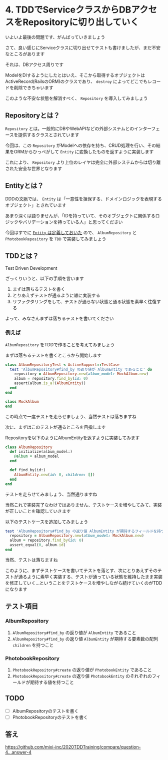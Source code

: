 # 4. TDDでServiceクラスからDBアクセスをRepositoryに切り出していく
いよいよ最後の問題です、がんばっていきましょう

さて、良い感じにServiceクラスに切り出せてテストも書けましたが、まだ不安なところがあります

それは、DBアクセス周りです

ModelをDIするようにしたとはいえ、そこから取得するオブジェクトはActiveRecord(RailsのORM)のクラスであり、 `destroy` によってどこでもレコードを削除できちゃいます

このような不安な状態を解消すべく、 `Repository` を導入してみましょう

## Repositoryとは？
`Repository` とは。一般的にDBやWebAPIなどの外部システムとのインターフェースを提供するクラスとされています

今回は、この `Repository` がModelへの依存を持ち、CRUD処理を行い、その結果をORMからひっぺがして `Entity` に変換したものを返すように実装します

これにより、 `Repository` より上位のレイヤは完全に外部システムからは切り離された安全な世界となります

## Entityとは？
DDDの文脈では、 `Entity` は「一意性を担保する、ドメインロジックを表現するオブジェクト」とされています

あまり深くは語りませんが、「IDを持っていて、そのオブジェクトに関係するロジックやバリデーションを持っている人」と思ってください

今回はすでに [`Entity` は定義しておいた](https://github.com/mixi-inc/2020TDDTraining/tree/question-4/app/entities) ので、 `AlbumRepository` と `PhotobookRepository` を `TDD` で実装してみましょう

## TDDとは？
Test Driven Development

ざっくりいうと、以下の手順を言います
1. まずは落ちるテストを書く
2. とりあえずテストが通るように雑に実装する
3. リファクタリングをして、テストが通らない状態と通る状態を素早く往復する

よって、みなさんまずは落ちるテストを書いてください

### 例えば
`AlbumRepository` をTDDで作ることを考えてみましょう

まずは落ちるテストを書くところから開始します

```rb
class AlbumRepositoryTest < ActiveSupport::TestCase
  test 'AlbumRepository#find_by の返り値が AlbumEntity であること' do
    repository = AlbumRepository.new(album_model: MockAlbum.new)
    album = repository.find_by(id: 0)
    assert(album.is_a?(AlbumEntity))
  end
end

class MockAlbum
end
```

この時点で一度テストを走らせましょう、当然テストは落ちますね

次に、まずはこのテストが通るところを目指します

Repositoryを以下のようにAlbumEntityを返すように実装してみます
```rb
class AlbumRepository
  def initialize(album_model:)
    @album = album_model
  end

  def find_by(id:)
    AlbumEntity.new(id: 0, children: [])
  end
end
```

テストを走らせてみましょう、当然通りますね

当然これで実装完了なわけではありません、テストケースを増やしてみて、実装が正しいことを確認していきます

以下のテストケースを追加してみましょう
```rb
test 'AlbumRepository#find_by の返り値 AlbumEntity が期待するフィールドを持つこと' do
  repository = AlbumRepository.new(album_model: MockAlbum.new)
  album = repository.find_by(id: 0)
  assert_equal(0, album.id)
end
```

当然、テストは落ちますね

このように、まずテストケースを書いてテストを落とす、次にとりあえずそのテストが通るように素早く実装する、テストが通っている状態を維持したまま実装を修正していく...ということをテストケースを増やしながら続けていくのがTDDになります

## テスト項目
### AlbumRepository
1. `AlbumRepository#find_by` の返り値が `AlbumEntity` であること
2. `AlbumRepository#find_by` の返り値 `AlbumEntity` が期待する要素数の配列 `children` を持つこと

### PhotobookRepository
1. `PhotobookRepository#create` の返り値が `PhotobookEntity` であること
2. `PhotobookRepository#create` の返り値 `PhotobookEntity` のそれぞれのフィールドが期待する値を持つこと

## TODO
- [ ] AlbumRepositoryのテストを書く
- [ ] PhotobookRepositoryのテストを書く

## 答え
https://github.com/mixi-inc/2020TDDTraining/compare/question-4...answer-4
